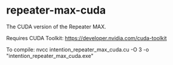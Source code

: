 # repeater-max-cuda
The CUDA version of the Repeater MAX.

Requires CUDA Toolkit: https://developer.nvidia.com/cuda-toolkit

To compile: nvcc intention_repeater_max_cuda.cu -O 3 -o "intention_repeater_max_cuda.exe"
